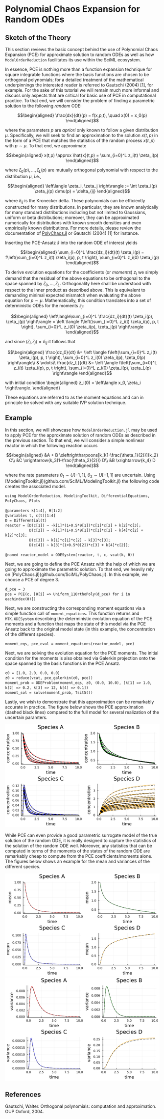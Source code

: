 # Polynomial Chaos Expansion for Random ODEs
## Sketch of the Theory
This section reviews the basic concept behind the use of Polynomial Chaos Expansion (PCE) for approximate solution to random ODEs as well as how `ModelOrderReduction` facilitates its use within the SciML ecosystem.

In essence, PCE is nothing more than a function expansion technique for square integrable functions where the basis functions are chosen to be orthogonal polynomials; for a detailed treatment of the mathematical underpinnings the interested reader is referred to Gautschi (2004) [1], for example. For the sake of this tutorial we will remain much more informal and discuss only aspects that are critical for basic use of PCE in computational practice. To that end, we will consider the problem of finding a parametric solution to the following *random* ODE:
```math
\begin{aligned}
    \frac{dx}{dt}(p) = f(x,p,t), \quad x(0) = x_0(p)
\end{aligned}
```
where the parameters $p$ are *apriori* only known to follow a given distribution $\mu$. Specifically, we will seek to find an approximation to the solution $x(t,p)$ in the form of a PCE that matches the statistics of the random process $x(t,p)$ with $p \sim \mu$. To that end, we approximate 
```math
\begin{aligned}
    x(t,p) \approx \hat{x}(t,p) = \sum_{i=0}^L z_i(t) \zeta_i(p)
\end{aligned}
```
where $\zeta_0(p), \dots, \zeta_L(p)$ are mutually orthogonal polynomial with respect to the distribution $\mu$, i.e.,
```math
\begin{aligned}
    \left\langle \zeta_i, \zeta_j \right\rangle := \int \zeta_i(p) \zeta_j(p) d\mu(p) = \delta_{ij}
\end{aligned}
```
where $\delta_{ij}$ is the Kronecker delta. These polynomials can be efficiently constructed for many distributions. In particular, they are known analytically for many standard distributions including but not limited to Gaussians, uniform or beta distributions; moreover, they can be approximated numerically for distributions with known smooth densities and even empirically known distributions. For more details, please review the documentation of [PolyChaos.jl](github.com/SciML/PolyChaos.jl) or Gautschi (2004) [1] for instance.

Inserting the PCE-Ansatz $\hat{x}$ into the random ODE of interest yields 
```math
\begin{aligned}
    \sum_{i=0}^L \frac{dz_i}{dt}(t) \zeta_i(p) = f\left(\sum_{i=0}^L z_i(t) \zeta_i(p), p, t \right),  \sum_{i=0}^L z_i(0) \zeta_i(p)
\end{aligned}
```
To derive evolution equations for the coefficients (or *moments*) $z_i$ we simply demand that the residual of the above equations to be orthogonal to the space spanned by $\zeta_0, \dots, \zeta_L$. Orthogonality here shall be understood with respect to the inner product as described above. This is equivalent to demanding minimal expected mismatch when evaluating the above equation for $p \sim \mu$. Mathematically, this condition translates into a set of deterministic ODEs for the moments $z_j$:
```math
\begin{aligned}
    \left\langle\sum_{i=0}^L \frac{dz_i}{dt}(t) \zeta_i(p), \zeta_j(p) \right\rangle = \left \langle f\left(\sum_{i=0}^L z_i(t) \zeta_i(p), p, t \right),  \sum_{i=0}^L z_i(0) \zeta_i(p), \zeta_j(p) \right\rangle
\end{aligned}
```
and since $\left\langle \zeta_i, \zeta_j\right\rangle = \delta_{ij}$ it follows that
```math
\begin{aligned}
    \frac{dz_0}{dt} &= \left \langle f\left(\sum_{i=0}^L z_i(t) \zeta_i(p), p, t \right),  \sum_{i=0}^L z_i(0) \zeta_i(p), \zeta_0(p) \right\rangle\\
    & \vdots\\
    \frac{dz_L}{dt} &= \left \langle f\left(\sum_{i=0}^L z_i(t) \zeta_i(p), p, t \right),  \sum_{i=0}^L z_i(0) \zeta_i(p), \zeta_L(p) \right\rangle
\end{aligned}
```
with initial condition
\begin{aligned}
    z_i(0) = \left\langle x_0, \zeta_i \right\rangle. 
\end{aligned}

These equations are referred to as the moment equations and can in principle be solved with any suitable IVP solution technique. 

## Example
In this section, we will showcase how `ModelOrderReduction.jl` may be used to apply PCE for the approximate solution of random ODEs as described in the previous section. To that end, we will consider a simple nonlinear reactor in which the following reaction occurs
```math
\begin{aligned}
    &A + B \xleftrightharpoons[k_1(1-\frac{\theta_1}{2})]{k_2} C\\
    &C \xrightarrow{k_3(1-\frac{\theta_2}{2})} D\\
    &B \xrightarrow{k_4} D
\end{aligned}
```
where the rate parameters $\theta_1 \sim U[-1,1]$, $\theta_2 \sim U[-1,1]$ are uncertain. Using [ModelingToolkit.jl]{github.com/SciML/ModelingToolkit.jl} the following code creates the associated model.
```
using ModelOrderReduction, ModelingToolkit, DifferentialEquations, PolyChaos, Plots

@parameters k[1:4], θ[1:2]
@variables t, c(t)[1:4]
D = Differential(t)
reactor = [D(c[1]) ~ -k[1]*(1+0.5*θ[1])*c[1]*c[2] + k[2]*c[3];
           D(c[2]) ~ -k[1]*(1+0.5*θ[1])*c[1]*c[2] - k[4]*c[2] + k[2]*c[3];
           D(c[3]) ~ k[1]*c[1]*c[2] - k[3]*c[3];
           D(c[4]) ~ k[3]*(1+0.5*θ[2])*c[3] + k[4]*c[2]];

@named reactor_model = ODESystem(reactor, t, c, vcat(k, θ))
```

Next, we are going to define the PCE Ansatz with the help of which we are going to approximate the parametric solution. To that end, we heavily rely on [PolyChaos.jl]{github.com/SciML/PolyChaos.jl}. In this example, we choose a PCE of degree 3. 
```
d_pce = 3
pce = PCE(c, [θ[i] => Uniform_11OrthoPoly(d_pce) for i in eachindex(θ)])
```

Next, we are constructing the corresponding moment equations via a simple function call of `moment_equations`. This function returns and `MTK.ODESystem` describing the deterministic evolution equation of the PCE moments and a function that maps the state of this model via the PCE Ansatz back to the original model state (in this example, the concentration of the different species).
```
moment_eqs, pce_eval = moment_equations(reactor_model, pce)
```

Next, we are solving the evolution equation for the PCE moments. The initial condition for the moments is also obtained via Galerkin projection onto the space spanned by the basis functions in the PCE Ansatz. 
```
c0 = [1.0, 2.0, 0.0, 0.0]
z0 = reduce(vcat, pce_galerkin(c0, pce))
moment_prob = ODEProblem(moment_eqs, z0, (0.0, 10.0), [k[1] => 1.0, k[2] => 0.2, k[3] => 12, k[4] => 0.1])
moment_sol = solve(moment_prob, Tsit5())
```

Lastly, we wish to demonstrate that this approximation can be remarkably accurate in practice. The figure below shows the PCE approximation (dashed black lines) compared to the full model for several realization of the uncertain paramters. 

![traces](traces.png)

While PCE can even provide a good parametric surrogate model of the true solution of the random ODE, it is really designed to capture the statistics of the solution of the random ODE well. Moreover, any statistics that can be computed in terms of the moments of the states of the random ODE are remarkably cheap to compute from the PCE coefficients/moments alone. The figures below shows an example for the mean and variances of the different species.


![mean](mean.png)
![var](var.png)



## References
Gautschi, Walter. Orthogonal polynomials: computation and approximation. OUP Oxford, 2004.